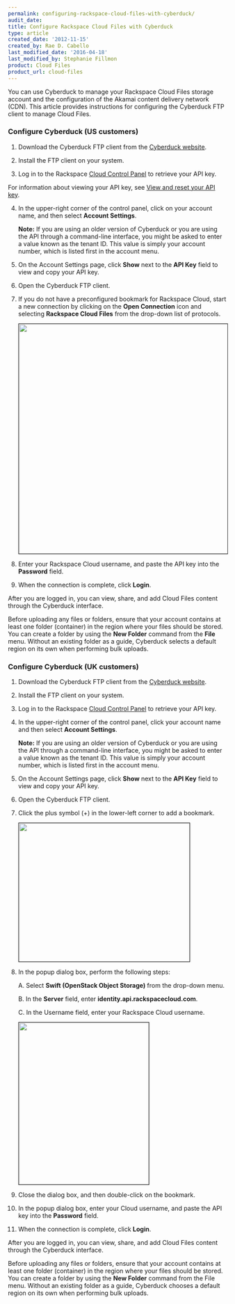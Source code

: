 ```yaml
---
permalink: configuring-rackspace-cloud-files-with-cyberduck/
audit_date:
title: Configure Rackspace Cloud Files with Cyberduck
type: article
created_date: '2012-11-15'
created_by: Rae D. Cabello
last_modified_date: '2016-04-18'
last_modified_by: Stephanie Fillmon
product: Cloud Files
product_url: cloud-files
---
```


You can use Cyberduck to manage your Rackspace Cloud Files storage account and the configuration of the Akamai content delivery network (CDN). This article provides instructions for configuring the Cyberduck FTP client to manage Cloud Files.

### Configure Cyberduck (US customers)

1.	Download the Cyberduck FTP client from the [Cyberduck website](https://trac.cyberduck.io/wiki/help/en/howto/cloudfiles).

2.	Install the FTP client on your system.

3.	Log in to the Rackspace [Cloud Control Panel](https://mycloud.rackspace.com) to retrieve your API key.

  For information about viewing your API key, see [View and reset your API key](/how-to/view-and-reset-your-api-key).

4.	In the upper-right corner of the control panel, click on your account name, and then select **Account Settings**.

    **Note:** If you are using an older version of Cyberduck or you are using the API through a command-line interface, you might be asked to enter a value known as the tenant ID. This value is simply your account number, which is listed first in the account menu.

5.	On the Account Settings page, click **Show** next to the **API Key** field to view and copy your API key.

6.	Open the Cyberduck FTP client.

7.	If you do not have a preconfigured bookmark for Rackspace Cloud, start a new connection by clicking on the **Open Connection** icon and selecting **Rackspace Cloud Files** from the drop-down list of protocols.

    <img src="{% asset_path cloud-files/configuring-rackspace-cloud-files-with-cyberduck/CyberDuckCFMenuSelectProtocol.png %}" width="941" height="529" border="1" alt=""  />

8.	Enter your Rackspace Cloud username, and paste the API key into the **Password** field.

9.	When the connection is complete, click **Login**.

After you are logged in, you can view, share, and add Cloud Files content through the Cyberduck interface.

Before uploading any files or folders, ensure that your account contains at least one folder (container) in the region where your files should be stored. You can create a folder by using the **New Folder** command from the **File** menu. Without an existing folder as a guide, Cyberduck selects a default region on its own when performing bulk uploads.

### Configure Cyberduck (UK customers)

1.	Download the Cyberduck FTP client from the [Cyberduck website](https://trac.cyberduck.io/wiki/help/en/howto/cloudfiles).

2.	Install the FTP client on your system.

3.	Log in to the Rackspace [Cloud Control Panel](https://mycloud.rackspace.com) to retrieve your API key.

4.	In the upper-right corner of the control panel, click your account name and then select **Account Settings**.

    **Note:** If you are using an older version of Cyberduck or you are using the API through a command-line interface, you might be asked to enter a value known as the tenant ID. This value is simply your account number, which is listed first in the account menu.

5.	On the Account Settings page, click **Show** next to the **API Key** field to view and copy your API key.

6.	Open the Cyberduck FTP client.

7.	Click the plus symbol (+) in the lower-left corner to add a bookmark.

    <img src="{% asset_path cloud-files/configuring-rackspace-cloud-files-with-cyberduck/cyberduck_for_UK_1.png %}" width="393" height="319" border="1" alt=""  />

8.	In the popup dialog box, perform the following steps:

    A. Select **Swift (OpenStack Object Storage)** from the drop-down menu.

    B. In the **Server** field, enter **identity.api.rackspacecloud.com**.

    C. In the Username field, enter your Rackspace Cloud username.

	<img src="{% asset_path cloud-files/configuring-rackspace-cloud-files-with-cyberduck/cyberduck6.png %}" width="299" height="373" border="1" alt=""  />

9.	Close the dialog box, and then double-click on the bookmark.

10. In the popup dialog box, enter your Cloud username, and paste the API key into the **Password** field.

11. When the connection is complete, click **Login**.

After you are logged in, you can view, share, and add Cloud Files content through the Cyberduck interface.

Before uploading any files or folders, ensure that your account contains at least one folder (container) in the region where your files should be stored. You can create a folder by using the **New Folder** command from the File menu. Without an existing folder as a guide, Cyberduck chooses a default region on its own when performing bulk uploads.
